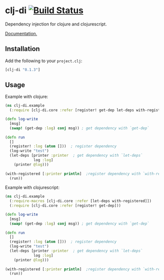 # clj-di [![Build Status](https://travis-ci.org/nvbn/clj-di.svg)](https://travis-ci.org/nvbn/clj-di)

Dependency injection for clojure and clojurescript.

[Documentation.](http://nvbn.github.io/clj-di/)

## Installation

Add the following to your `project.clj`:

```clojure
[clj-di "0.1.3"]
```

## Usage

Example with clojure:

```clojure
(ns clj-di.example
  (:require [clj-di.core :refer [register! get-dep let-deps with-registered]))

(defn log-write
  [msg]
  (swap! (get-dep :log) conj msg)) ; get dependency with `get-dep`
    
(defn run
  []
  (register! :log (atom []))  ; register dependency
  (log-write "test")
  (let-deps [printer :printer  ; get dependency with `let-deps`
             log :log]
    (printer @log)))  
  
(with-registered [:printer println]  ;register dependency with `with-registered`
  (run))

```

Example with clojurescript:

```clojure
(ns clj-di.example
  (:require-macros [clj-di.core :refer [let-deps with-registered]])
  (:require [clj-di.core :refer [register! get-dep]))

(defn log-write
  [msg]
  (swap! (get-dep :log) conj msg)) ; get dependency with `get-dep`
    
(defn run
  []
  (register! :log (atom []))  ; register dependency
  (log-write "test")
  (let-deps [printer :printer  ; get dependency with `let-deps`
             log :log]
    (printer @log)))  
  
(with-registered [:printer println]  ;register dependency with `with-registered`
  (run))

```
